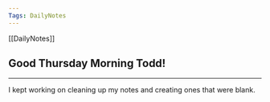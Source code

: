 ```yaml
---
Tags: DailyNotes
---
```


[[DailyNotes]]

## Good  Thursday  Morning Todd!

----

I kept working on cleaning up my notes and creating ones that were blank.
